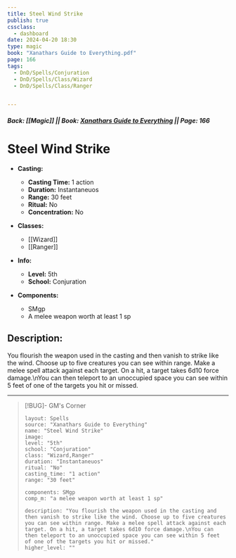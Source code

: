 ```yaml
---
title: Steel Wind Strike
publish: true
cssclass:
  - dashboard
date: 2024-04-20 18:30
type: magic
book: "Xanathars Guide to Everything.pdf"
page: 166
tags:
  - DnD/Spells/Conjuration
  - DnD/Spells/Class/Wizard
  - DnD/Spells/Class/Ranger


---
```


##### Back: [[Magic]] || Book: [Xanathars Guide to Everything](https://drive.google.com/drive/folders/1O5bhpYizcIT5xxAoLOuzCRht_PVS7VSG?usp=sharing) || Page: 166

# Steel Wind Strike

- **Casting:**
    - **Casting Time:** 1 action
    - **Duration:** Instantaneuos
    - **Range:** 30 feet
    - **Ritual:** No
    - **Concentration:** No
- **Classes:**
    - [[Wizard]]
    - [[Ranger]]

- **Info:**
    - **Level:** 5th
    - **School:** Conjuration
- **Components:**
    - SMgp
    - A melee weapon worth at least 1 sp

## Description:
You flourish the weapon used in the casting and then vanish to strike like the wind. Choose up to five creatures you can see within range. Make a melee spell attack against each target. On a hit, a target takes 6d10 force damage.\nYou can then teleport to an unoccupied space you can see within 5 feet of one of the targets you hit or missed.



---

> [!BUG]- GM's Corner
>
> ```statblock
> layout: Spells
> source: "Xanathars Guide to Everything"
> name: "Steel Wind Strike"
> image: 
> level: "5th"
> school: "Conjuration"
> class: "Wizard,Ranger"
> duration: "Instantaneuos"
> ritual: "No"
> casting_time: "1 action"
> range: "30 feet"
>
> components: SMgp
> comp_m: "a melee weapon worth at least 1 sp"
>
> description: "You flourish the weapon used in the casting and then vanish to strike like the wind. Choose up to five creatures you can see within range. Make a melee spell attack against each target. On a hit, a target takes 6d10 force damage.\nYou can then teleport to an unoccupied space you can see within 5 feet of one of the targets you hit or missed."
> higher_level: ""
> ```
